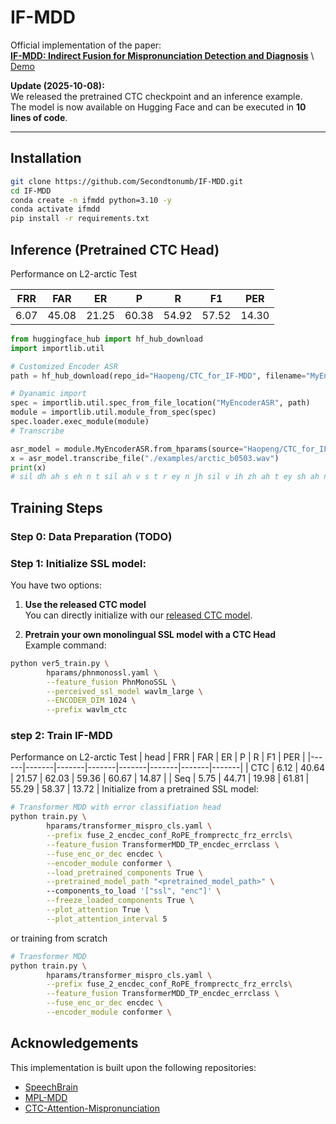 # IF-MDD
Official implementation of the paper:  
[**IF-MDD: Indirect Fusion for Mispronunciation Detection and Diagnosis**](https://github.com/Secondtonumb/Secondtonumb.github.io/blob/main/docs/Geng_ICASSP_2026_final.pdf) \\
[Demo](https://secondtonumb.github.io/publication_demo/ICASSP_2026/index.html)

**Update (2025-10-08):**  
We released the pretrained CTC checkpoint and an inference example.  
The model is now available on Hugging Face and can be executed in **10 lines of code**.

---

## Installation
```bash
git clone https://github.com/Secondtonumb/IF-MDD.git
cd IF-MDD
conda create -n ifmdd python=3.10 -y
conda activate ifmdd
pip install -r requirements.txt
```

## Inference (Pretrained CTC Head)
Performance on L2-arctic Test

| FRR  | FAR  |  ER  |   P   |   R   |  F1  |  PER  |
|------|------|------|-------|-------|------|-------|
| 6.07 | 45.08| 21.25| 60.38 | 54.92 | 57.52| 14.30 |

```python
from huggingface_hub import hf_hub_download
import importlib.util

# Customized Encoder ASR 
path = hf_hub_download(repo_id="Haopeng/CTC_for_IF-MDD", filename="MyEncoderASR.py")

# Dyanamic import
spec = importlib.util.spec_from_file_location("MyEncoderASR", path)
module = importlib.util.module_from_spec(spec)
spec.loader.exec_module(module)
# Transcribe

asr_model = module.MyEncoderASR.from_hparams(source="Haopeng/CTC_for_IF-MDD", hparams_file="inference.yaml")
x = asr_model.transcribe_file("./examples/arctic_b0503.wav")
print(x)
# sil dh ah s eh n t sil ah v s t r ey n jh sil v ih zh ah t ey sh ah n p l uw ao f dh ah t r aa p ih k sil l ae n t sil
```

## Training Steps
### **Step 0**: Data Preparation (TODO)

### **Step 1**: Initialize SSL model:
You have two options:

1. **Use the released CTC model**  
   You can directly initialize with our [released CTC model](https://huggingface.co/Haopeng/CTC_for_IF-MDD/tree/main).

2. **Pretrain your own monolingual SSL model with a CTC Head**  
   Example command:

```bash
python ver5_train.py \
        hparams/phnmonossl.yaml \
        --feature_fusion PhnMonoSSL \
        --perceived_ssl_model wavlm_large \
        --ENCODER_DIM 1024 \
        --prefix wavlm_ctc
```
### **step 2**: Train IF-MDD 
Performance on L2-arctic Test
| head |  FRR  |  FAR  |  ER   |   P   |   R   |  F1   |  PER  |
|------|-------|-------|-------|-------|-------|-------|-------|
| CTC  | 6.12  | 40.64 | 21.57 | 62.03 | 59.36 | 60.67 | 14.87 |
| Seq  | 5.75  | 44.71 | 19.98 | 61.81 | 55.29 | 58.37 | 13.72 |
Initialize from a pretrained SSL model:

```bash
# Transformer MDD with error classifiation head
python train.py \
        hparams/transformer_mispro_cls.yaml \
        --prefix fuse_2_encdec_conf_RoPE_fromprectc_frz_errcls\
        --feature_fusion TransformerMDD_TP_encdec_errclass \
        --fuse_enc_or_dec encdec \
        --encoder_module conformer \
        --load_pretrained_components True \
        --pretrained_model_path "<pretrained_model_path>" \ 
        --components_to_load '["ssl", "enc"]' \
        --freeze_loaded_components True \
        --plot_attention True \
        --plot_attention_interval 5
```
or training from scratch

```bash
# Transformer MDD
python train.py \
        hparams/transformer_mispro_cls.yaml \
        --prefix fuse_2_encdec_conf_RoPE_fromprectc_frz_errcls\
        --feature_fusion TransformerMDD_TP_encdec_errclass \
        --fuse_enc_or_dec encdec \
        --encoder_module conformer \
```


## Acknowledgements
This implementation is built upon the following repositories:
- [SpeechBrain](https://github.com/speechbrain/speechbrain)
- [MPL-MDD](https://github.com/Mu-Y/mpl-mdd)
- [CTC-Attention-Mispronunciation](https://github.com/cageyoko/CTC-Attention-Mispronunciation)
